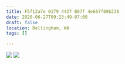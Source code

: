 ```yaml
---
title: F5f12a7e 0179 4427 B07f 4e667f69b238
date: 2020-06-27T09:23:49-07:00
draft: false
location: Bellingham, WA
tags: []

---
```



[![](https://d17enza3bfujl8.cloudfront.net/1e32a638-0f97-4fed-98b2-83a8815acbab.jpg)](/img/1e32a638-0f97-4fed-98b2-83a8815acbab)
[![](https://d17enza3bfujl8.cloudfront.net/1ceecdc6-bf7f-4340-8d54-0ea9c1dde46a.jpg)](/img/1ceecdc6-bf7f-4340-8d54-0ea9c1dde46a)

